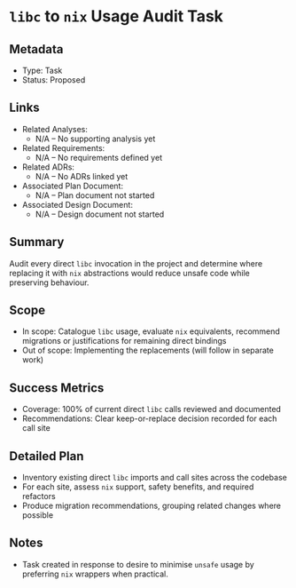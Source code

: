 # `libc` to `nix` Usage Audit Task

## Metadata

- Type: Task
- Status: Proposed

## Links

- Related Analyses:
  - N/A – No supporting analysis yet
- Related Requirements:
  - N/A – No requirements defined yet
- Related ADRs:
  - N/A – No ADRs linked yet
- Associated Plan Document:
  - N/A – Plan document not started
- Associated Design Document:
  - N/A – Design document not started

## Summary

Audit every direct `libc` invocation in the project and determine where replacing it with `nix` abstractions would reduce unsafe code while preserving behaviour.

## Scope

- In scope: Catalogue `libc` usage, evaluate `nix` equivalents, recommend migrations or justifications for remaining direct bindings
- Out of scope: Implementing the replacements (will follow in separate work)

## Success Metrics

- Coverage: 100% of current direct `libc` calls reviewed and documented
- Recommendations: Clear keep-or-replace decision recorded for each call site

## Detailed Plan

- Inventory existing direct `libc` imports and call sites across the codebase
- For each site, assess `nix` support, safety benefits, and required refactors
- Produce migration recommendations, grouping related changes where possible

## Notes

- Task created in response to desire to minimise `unsafe` usage by preferring `nix` wrappers when practical.
